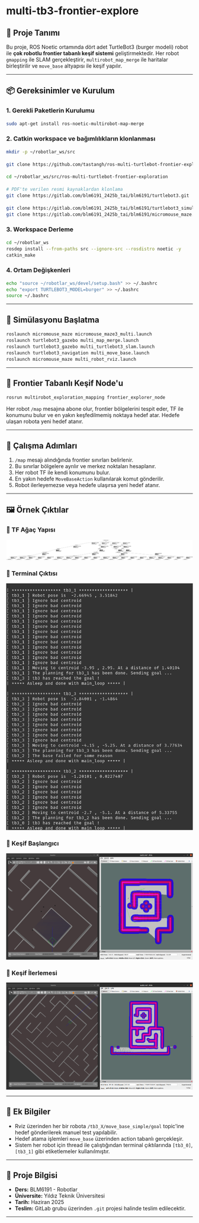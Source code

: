 # multi-tb3-frontier-explore

## 📘 Proje Tanımı

Bu proje, ROS Noetic ortamında dört adet TurtleBot3 (burger modeli) robot ile **çok robotlu frontier tabanlı keşif sistemi** geliştirmektedir. Her robot `gmapping` ile SLAM gerçekleştirir, `multirobot_map_merge` ile haritalar birleştirilir ve `move_base` altyapısı ile keşif yapılır.

---

## 📦 Gereksinimler ve Kurulum

### 1. Gerekli Paketlerin Kurulumu

```bash
sudo apt-get install ros-noetic-multirobot-map-merge
```

### 2. Catkin workspace ve bağımlılıkların klonlanması

```bash
mkdir -p ~/robotlar_ws/src

git clone https://github.com/tastangh/ros-multi-turtlebot-frontier-exploration.git

cd ~/robotlar_ws/src/ros-multi-turtlebot-frontier-exploration

# PDF'te verilen resmi kaynaklardan klonlama
git clone https://gitlab.com/blm6191_2425b_tai/blm6191/turtlebot3.git

git clone https://gitlab.com/blm6191_2425b_tai/blm6191/turtlebot3_simulations.git
git clone https://gitlab.com/blm6191_2425b_tai/blm6191/micromouse_maze.git
```

### 3. Workspace Derleme

```bash
cd ~/robotlar_ws
rosdep install --from-paths src --ignore-src --rosdistro noetic -y
catkin_make
```

### 4. Ortam Değişkenleri

```bash
echo "source ~/robotlar_ws/devel/setup.bash" >> ~/.bashrc
echo "export TURTLEBOT3_MODEL=burger" >> ~/.bashrc
source ~/.bashrc
```

---

## 🚀 Simülasyonu Başlatma

```bash
roslaunch micromouse_maze micromouse_maze3_multi.launch
roslaunch turtlebot3_gazebo multi_map_merge.launch
roslaunch turtlebot3_gazebo multi_turtlebot3_slam.launch
roslaunch turtlebot3_navigation multi_move_base.launch
roslaunch micromouse_maze multi_robot_rviz.launch
```

---

## 🤖 Frontier Tabanlı Keşif Node'u

```bash
rosrun multirobot_exploration_mapping frontier_explorer_node
```

Her robot `/map` mesajına abone olur, frontier bölgelerini tespit eder, TF ile konumunu bulur ve en yakın keşfedilmemiş noktaya hedef atar. Hedefe ulaşan robota yeni hedef atanır.

---

## 🔄 Çalışma Adımları

1. `/map` mesajı alındığında frontier sınırları belirlenir.
2. Bu sınırlar bölgelere ayrılır ve merkez noktaları hesaplanır.
3. Her robot TF ile kendi konumunu bulur.
4. En yakın hedefe `MoveBaseAction` kullanılarak komut gönderilir.
5. Robot ilerleyemezse veya hedefe ulaşırsa yeni hedef atanır.

---

## 🖼️ Örnek Çıktılar

### 🧭 TF Ağaç Yapısı
![tf_tree](tf_tree.png)

### 🧪 Terminal Çıktısı
![console_output](console_output.png)

### 🚥 Keşif Başlangıcı
![start](exploration_start.png)

### 🚗 Keşif İlerlemesi
![progress](exploration_progress.png)

---

## 📎 Ek Bilgiler

- Rviz üzerinden her bir robota `/tb3_X/move_base_simple/goal` topic'ine hedef gönderilerek manuel test yapılabilir.
- Hedef atama işlemleri `move_base` üzerinden action tabanlı gerçekleşir.
- Sistem her robot için thread ile çalıştığından terminal çıktılarında `[tb3_0]`, `[tb3_1]` gibi etiketlemeler kullanılmıştır.

---

## 📍 Proje Bilgisi

- **Ders:** BLM6191 - Robotlar
- **Üniversite:** Yıldız Teknik Üniversitesi
- **Tarih:** Haziran 2025
- **Teslim:** GitLab grubu üzerinden `.git` projesi halinde teslim edilecektir.

---